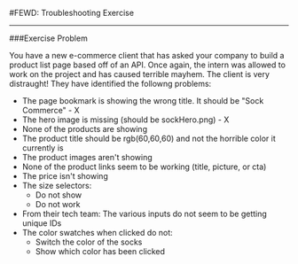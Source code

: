 #FEWD: Troubleshooting Exercise


---


###Exercise Problem 

You have a new e-commerce client that has asked your company to build a product list page based off of an API. Once again, the intern was allowed to work on the project and has caused terrible mayhem. The client is very distraught!  They have identified the followng problems:

* The page bookmark is showing the wrong title. It should be "Sock Commerce" - X
* The hero image is missing (should be sockHero.png) - X
* None of the products are showing
* The product title should be rgb(60,60,60) and not the horrible color it currently is
* The product images aren't showing
* None of the product links seem to be working (title, picture, or cta)
* The price isn't showing
* The size selectors:
    * Do not show
    * Do not work
* From their tech team: The various inputs do not seem to be getting unique IDs
* The color swatches when clicked do not:
    * Switch the color of the socks
    * Show which color has been clicked